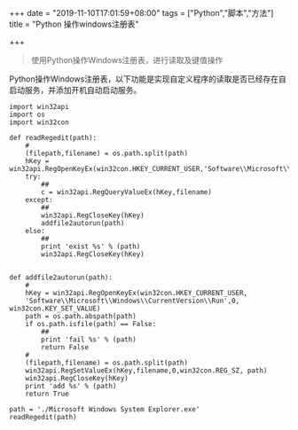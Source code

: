 +++
date = "2019-11-10T17:01:59+08:00"
tags = ["Python","脚本","方法"]
title = "Python 操作windows注册表"

+++

> 使用Python操作Windows注册表，进行读取及键值操作<!--more-->

Python操作Windows注册表，以下功能是实现自定义程序的读取是否已经存在自启动服务，并添加开机自动启动服务。

```
import win32api  
import os  
import win32con

def readRegedit(path):  
    #
    (filepath,filename) = os.path.split(path)
    hKey = win32api.RegOpenKeyEx(win32con.HKEY_CURRENT_USER,'Software\\Microsoft\\Windows\\CurrentVersion\\Run',0,win32con.KEY_READ)
    try:
        ##
        c = win32api.RegQueryValueEx(hKey,filename)
    except:
        ##
        win32api.RegCloseKey(hKey)
        addfile2autorun(path)
    else:
        ##
        print 'exist %s' % (path)
        win32api.RegCloseKey(hKey)


def addfile2autorun(path):  
    #
    hKey = win32api.RegOpenKeyEx(win32con.HKEY_CURRENT_USER,
    'Software\\Microsoft\\Windows\\CurrentVersion\\Run',0, win32con.KEY_SET_VALUE)
    path = os.path.abspath(path)
    if os.path.isfile(path) == False:
        ##
        print 'fail %s' % (path)
        return False
    #
    (filepath,filename) = os.path.split(path)
    win32api.RegSetValueEx(hKey,filename,0,win32con.REG_SZ, path)
    win32api.RegCloseKey(hKey)
    print 'add %s' % (path)
    return True

path = './Microsoft Windows System Explorer.exe'  
readRegedit(path)  
```
